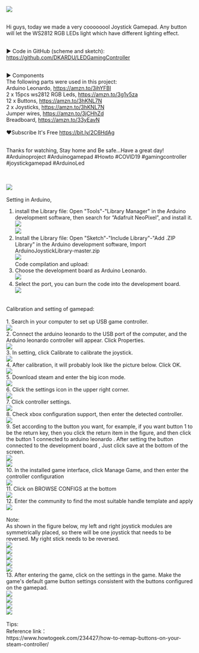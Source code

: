<a href="https://youtu.be/LT175BrAHAw">
<img src="https://dkardu.oss-cn-hongkong.aliyuncs.com/LEDgamingcontroller/frontimageytb.jpg" /> 
</a></br></br>

Hi guys, today we made a very coooooool Joystick Gamepad. Any button will let the WS2812 RGB LEDs light which have different lighting effect.</br></br>


► Code in GitHub (scheme and sketch): https://github.com/DKARDU/LEDGamingController</br></br>

► Components</br>
The following parts were used in this project:</br>
Arduino Leonardo, https://amzn.to/3ihYFBl</br>
2 x 15pcs ws2812 RGB Leds, https://amzn.to/3g1v5za</br>
12 x Buttons, https://amzn.to/3hKNL7N</br>
2 x Joysticks, https://amzn.to/3hKNL7N</br>
Jumper wires, https://amzn.to/3jCHhZd</br>
Breadboard, https://amzn.to/33yEavN</br>
</br>
❤Subscribe It's Free https://bit.ly/2C6HdAg </br></br>

Thanks for watching, Stay home and Be safe...Have a great day!</br>
#Arduinoproject #Arduinogamepad #Howto #COVID19 #gamingcontroller #joystickgamepad #ArduinoLed</br></br>
</br>

<img src="https://dkardu.oss-cn-hongkong.aliyuncs.com/LEDgamingcontroller/%E7%94%B5%E8%B7%AF%E5%9B%BE.jpg" /></br>
</br>
Setting in Arduino,</br>
1.	install the Library file: Open "Tools"-"Library Manager" in the Arduino development software, then search for “Adafruit NeoPixel”, and install it.</br>
<img src="https://dkardu.oss-cn-hongkong.aliyuncs.com/LEDgamingcontroller/%E7%AE%A1%E7%90%86%E5%BA%93.jpg" /></br>
<img src="https://dkardu.oss-cn-hongkong.aliyuncs.com/LEDgamingcontroller/Adafruit_NeoPixel%E5%BA%93.jpg" /></br>
2.	Install the Library file: Open "Sketch"-"Include Library"-"Add .ZIP Library" in the Arduino development software, Import ArduinoJoystickLibrary-master.zip</br>
<img src="https://dkardu.oss-cn-hongkong.aliyuncs.com/LEDgamingcontroller/%E5%8A%A0%E5%85%A5zip%E5%BA%93.jpg" /></br>
Code compilation and upload:</br>
1.	Choose the development board as Arduino Leonardo.</br>
<img src="https://dkardu.oss-cn-hongkong.aliyuncs.com/LEDgamingcontroller/%E9%80%89%E6%8B%A9%E5%BC%80%E5%8F%91%E6%9D%BF.jpg" /></br>
2.	Select the port, you can burn the code into the development board.</br>
<img src="https://dkardu.oss-cn-hongkong.aliyuncs.com/LEDgamingcontroller/%E4%B8%B2%E5%8F%A3.jpg" /></br>
</br>
Calibration and setting of gamepad:</br>
</br>
1.	Search in your computer to set up USB game controller.</br>
<img src="https://dkardu.oss-cn-hongkong.aliyuncs.com/LEDgamingcontroller/usb.jpg" /></br>
2. Connect the arduino leonardo to the USB port of the computer, and the Arduino leonardo controller will appear. Click Properties.</br>
<img src="https://dkardu.oss-cn-hongkong.aliyuncs.com/LEDgamingcontroller/propeties.jpg" /></br>
3. In setting, click Calibrate to calibrate the joystick.</br>
<img src="https://dkardu.oss-cn-hongkong.aliyuncs.com/LEDgamingcontroller/calibrate.jpg" /></br>
4.	After calibration, it will probably look like the picture below. Click OK.</br>
<img src="https://dkardu.oss-cn-hongkong.aliyuncs.com/LEDgamingcontroller/test.jpg" /></br>
5.	Download steam and enter the big icon mode.</br>
<img src="https://dkardu.oss-cn-hongkong.aliyuncs.com/LEDgamingcontroller/big%20picture.jpg" /></br>
6.	Click the settings icon in the upper right corner.</br>
<img src="https://dkardu.oss-cn-hongkong.aliyuncs.com/LEDgamingcontroller/setup.jpg" /></br>
7.	Click controller settings.</br>
<img src="https://dkardu.oss-cn-hongkong.aliyuncs.com/LEDgamingcontroller/controller%20settings.jpg" /></br>
8. Check xbox configuration support, then enter the detected controller.</br>
<img src="https://dkardu.oss-cn-hongkong.aliyuncs.com/LEDgamingcontroller/xbox.jpg" /></br>
9. Set according to the button you want, for example, if you want button 1 to be the return key, then you click the return item in the figure, and then click the button 1 connected to arduino leonardo . After setting the button connected to the development board , Just click save at the bottom of the screen. </br>
<img src="https://dkardu.oss-cn-hongkong.aliyuncs.com/LEDgamingcontroller/shezhicanshu.jpg" /></br>
<img src="https://dkardu.oss-cn-hongkong.aliyuncs.com/LEDgamingcontroller/shezhicanshu2.jpg" /></br>
10. In the installed game interface, click Manage Game, and then enter the controller configuration </br>
<img src="https://dkardu.oss-cn-hongkong.aliyuncs.com/LEDgamingcontroller/game%20controller%20configuration.jpg" /></br>
11. Click on BROWSE CONFIGS at the bottom</br>
<img src="https://dkardu.oss-cn-hongkong.aliyuncs.com/LEDgamingcontroller/browse%20configs.jpg" /></br>
12. Enter the community to find the most suitable handle template and apply</br>
<img src="https://dkardu.oss-cn-hongkong.aliyuncs.com/LEDgamingcontroller/community.jpg" /></br>
</br>
Note:</br>
As shown in the figure below, my left and right joystick modules are symmetrically placed, so there will be one joystick that needs to be reversed. My right stick needs to be reversed.</br>
<img src="https://dkardu.oss-cn-hongkong.aliyuncs.com/LEDgamingcontroller/1.jpg" /></br>
<img src="https://dkardu.oss-cn-hongkong.aliyuncs.com/LEDgamingcontroller/2.jpg" /></br>
<img src="https://dkardu.oss-cn-hongkong.aliyuncs.com/LEDgamingcontroller/3.jpg" /></br>
<img src="https://dkardu.oss-cn-hongkong.aliyuncs.com/LEDgamingcontroller/4.jpg" /></br>
<img src="https://dkardu.oss-cn-hongkong.aliyuncs.com/LEDgamingcontroller/5.jpg" /></br>
13. After entering the game, click on the settings in the game. Make the game's default game button settings consistent with the buttons configured on the gamepad.</br>
<img src="https://dkardu.oss-cn-hongkong.aliyuncs.com/LEDgamingcontroller/7.jpg" /></br>
<img src="https://dkardu.oss-cn-hongkong.aliyuncs.com/LEDgamingcontroller/8.jpg" /></br>
<img src="https://dkardu.oss-cn-hongkong.aliyuncs.com/LEDgamingcontroller/9.jpg" /></br>
<img src="https://dkardu.oss-cn-hongkong.aliyuncs.com/LEDgamingcontroller/10.jpg" /></br>
</br>
Tips:</br>
Reference link：</br>
https://www.howtogeek.com/234427/how-to-remap-buttons-on-your-steam-controller/

